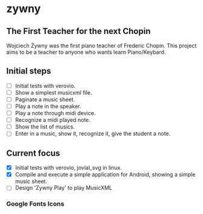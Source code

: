 # zywny

## The First Teacher for the next Chopin

Wojciech Żywny was the first piano teacher of Frederic Chopin. This project aims to be a teacher to anyone who wants learn Piano/Keybard.

## Initial steps

- [ ] Initial tests with verovio.
- [ ] Show a simplest musicxml file.
- [ ] Paginate a music sheet.
- [ ] Play a note in the speaker.
- [ ] Play a note through midi device.
- [ ] Recognize a midi played note.
- [ ] Show the list of musics.
- [ ] Enter in a music, show it, recognize it, give the student a note.

## Current focus
- [X] Initial tests with verovio, jovial_svg in linux.
- [X] Compile and execute a simple application for Android, showing a simple music sheet.
- [ ] Design 'Zywny Play' to play MusicXML

### Google Fonts Icons
